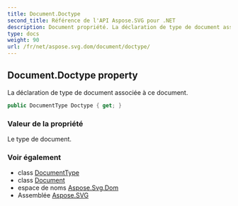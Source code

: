 ```yaml
---
title: Document.Doctype
second_title: Référence de l'API Aspose.SVG pour .NET
description: Document propriété. La déclaration de type de document associée à ce document.
type: docs
weight: 90
url: /fr/net/aspose.svg.dom/document/doctype/
---
```

## Document.Doctype property

La déclaration de type de document associée à ce document.

```csharp
public DocumentType Doctype { get; }
```

### Valeur de la propriété

Le type de document.

### Voir également

* class [DocumentType](../../documenttype/)
* class [Document](../)
* espace de noms [Aspose.Svg.Dom](../../document/)
* Assemblée [Aspose.SVG](../../../)


